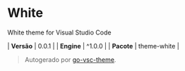 # White

White theme for Visual Studio Code

| **Versão** | 0.0.1 |
| **Engine** | ^1.0.0 |
| **Pacote** | theme-white |

> Autogerado por [go-vsc-theme](https://github.com/natalbu/go-vsc-theme).
